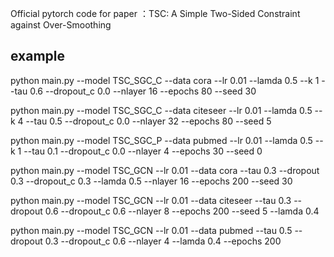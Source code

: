 Official pytorch code for  paper ：TSC: A Simple Two-Sided Constraint against Over-Smoothing

## example
python main.py --model TSC_SGC_C --data cora --lr 0.01 --lamda 0.5 --k 1 --tau 0.6 --dropout_c 0.0 --nlayer 16 --epochs 80 --seed 30

python main.py --model TSC_SGC_C --data citeseer --lr 0.01  --lamda 0.5 --k 4 --tau 0.5 --dropout_c 0.0 --nlayer 32 --epochs 80 --seed 5

python main.py --model TSC_SGC_P --data pubmed --lr 0.01 --lamda 0.5 --k 1 --tau 0.1 --dropout_c 0.0 --nlayer 4 --epochs 30 --seed 0

python main.py --model TSC_GCN --lr 0.01  --data cora --tau 0.3 --dropout 0.3 --dropout_c 0.3  --lamda 0.5  --nlayer 16 --epochs 200 --seed 30

 python main.py --model TSC_GCN --lr 0.01  --data citeseer --tau 0.3 --dropout 0.6 --dropout_c 0.6 --nlayer 8 --epochs 200 --seed 5 --lamda 0.4

python main.py --model TSC_GCN --lr 0.01 --data pubmed --tau 0.5 --dropout 0.3 --dropout_c 0.6 --nlayer 4 --lamda 0.4 --epochs 200
